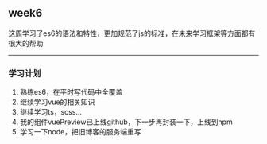 ## week6

这周学习了es6的语法和特性，更加规范了js的标准，在未来学习框架等方面都有很大的帮助

---
### 学习计划
1. 熟练es6，在平时写代码中全覆盖
2. 继续学习vue的相关知识
3. 继续学习ts，scss...
4. 我的组件vuePreview已上线github，下一步再封装一下，上线到npm
5. 学习一下node，把旧博客的服务端重写
